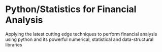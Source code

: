 # Python/Statistics for Financial Analysis
Applying the latest cutting edge techniques to perform financial analysis using python and its powerful numerical, statistical and data-structural libraries
